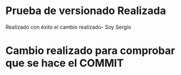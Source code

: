 # Prueba de versionado Realizada 

Realizado con éxito el cambio realizado- Soy Sergio


# Cambio realizado para comprobar que se hace el COMMIT
